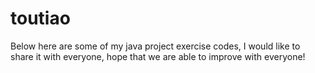 # toutiao
Below here are some of my java project exercise codes, I would like to share it with everyone, hope that we are able to improve with everyone!
